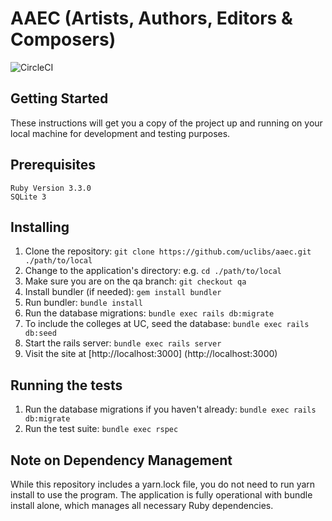 # AAEC (Artists, Authors, Editors & Composers)

![CircleCI](https://img.shields.io/circleci/build/github/uclibs/aaec)

## Getting Started
These instructions will get you a copy of the project up and running on your local machine for development and testing purposes.

## Prerequisites
```
Ruby Version 3.3.0
SQLite 3
```

## Installing
1. Clone the repository: `git clone https://github.com/uclibs/aaec.git ./path/to/local`
1. Change to the application's directory: e.g. `cd ./path/to/local`
1. Make sure you are on the qa branch: `git checkout qa`
1. Install bundler (if needed): `gem install bundler`
1. Run bundler: `bundle install`
1. Run the database migrations: `bundle exec rails db:migrate`
1. To include the colleges at UC, seed the database: `bundle exec rails db:seed`
1. Start the rails server: `bundle exec rails server`
1. Visit the site at [http://localhost:3000] (http://localhost:3000)

## Running the tests
1. Run the database migrations if you haven't already: ```bundle exec rails db:migrate```
1. Run the test suite: ```bundle exec rspec```

## Note on Dependency Management
While this repository includes a yarn.lock file, you do not need to run yarn install to use the program. 
The application is fully operational with bundle install alone, which manages all necessary Ruby 
dependencies.